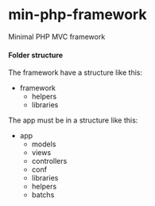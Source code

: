 min-php-framework
=================

Minimal PHP MVC framework

#### Folder structure

The framework have a structure like this:

* framework
  * helpers
  * libraries

The app must be in a structure like this:

* app
  * models
  * views
  * controllers
  * conf
  * libraries
  * helpers
  * batchs


